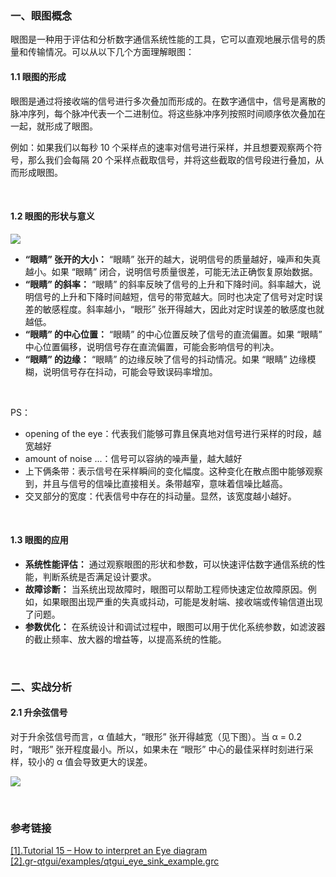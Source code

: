 ### 一、眼图概念
眼图是一种用于评估和分析数字通信系统性能的工具，它可以直观地展示信号的质量和传输情况。可以从以下几个方面理解眼图：

#### 1.1 眼图的形成

眼图是通过将接收端的信号进行多次叠加而形成的。在数字通信中，信号是离散的脉冲序列，每个脉冲代表一个二进制位。将这些脉冲序列按照时间顺序依次叠加在一起，就形成了眼图。

例如：如果我们以每秒 10 个采样点的速率对信号进行采样，并且想要观察两个符号，那么我们会每隔 20 个采样点截取信号，并将这些截取的信号段进行叠加，从而形成眼图。

</br>

#### 1.2 眼图的形状与意义

![][p1]

- **“眼睛” 张开的大小：** “眼睛” 张开的越大，说明信号的质量越好，噪声和失真越小。如果 “眼睛” 闭合，说明信号质量很差，可能无法正确恢复原始数据。    
- **“眼睛” 的斜率：** “眼睛” 的斜率反映了信号的上升和下降时间。斜率越大，说明信号的上升和下降时间越短，信号的带宽越大。同时也决定了信号对定时误差的敏感程度。斜率越小，“眼形” 张开得越大，因此对定时误差的敏感度也就越低。         
- **“眼睛” 的中心位置：** “眼睛” 的中心位置反映了信号的直流偏置。如果 “眼睛” 中心位置偏移，说明信号存在直流偏置，可能会影响信号的判决。     
- **“眼睛” 的边缘：** “眼睛” 的边缘反映了信号的抖动情况。如果 “眼睛” 边缘模糊，说明信号存在抖动，可能会导致误码率增加。    

</br>

PS：
- opening of the eye：代表我们能够可靠且保真地对信号进行采样的时段，越宽越好      
- amount of noise ...：信号可以容纳的噪声量，越大越好  
- 上下俩条带：表示信号在采样瞬间的变化幅度。这种变化在散点图中能够观察到，并且与信号的信噪比直接相关。条带越窄，意味着信噪比越高。  
- 交叉部分的宽度：代表信号中存在的抖动量。显然，该宽度越小越好。    
    
  
 
</br>

#### 1.3 眼图的应用

- **系统性能评估：** 通过观察眼图的形状和参数，可以快速评估数字通信系统的性能，判断系统是否满足设计要求。
- **故障诊断：** 当系统出现故障时，眼图可以帮助工程师快速定位故障原因。例如，如果眼图出现严重的失真或抖动，可能是发射端、接收端或传输信道出现了问题。
- **参数优化：** 在系统设计和调试过程中，眼图可以用于优化系统参数，如滤波器的截止频率、放大器的增益等，以提高系统的性能。

</br>

### 二、实战分析
#### 2.1 升余弦信号

对于升余弦信号而言，α 值越大，“眼形” 张开得越宽（见下图）。当 α = 0.2 时，“眼形” 张开程度最小。所以，如果未在 “眼形” 中心的最佳采样时刻进行采样，较小的 α 值会导致更大的误差。

![][p2]


</br>

### 参考链接

[[1].Tutorial 15 – How to interpret an Eye diagram][#1]    
[[2].gr-qtgui/examples/qtgui_eye_sink_example.grc][#2]     


[#1]:https://complextoreal.com/tutorials/tutorial-15-how-to-interpret-an-eye-diagram/    
[#2]:https://github.com/gnuradio/gnuradio/blob/master/gr-qtgui/examples/qtgui_eye_sink_example.grc    


[p1]:https://tuchuang.beautifulzzzz.com:3000/?path=202502/eye.png    
[p2]:https://tuchuang.beautifulzzzz.com:3000/?path=202502/eye_qpsk_rc.png    


